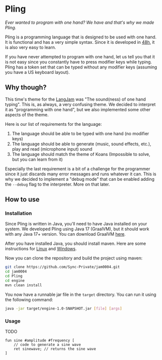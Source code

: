 # Pling

_Ever wanted to program with one hand? We have and that's why we made Pling._

Pling is a programming language that is designed to be used with one hand. It is functional
and has a very simple syntax. Since it is developed in [48h](https://github.com/langjam/jam0004), it is also very easy to learn.

If you have never attempted to program with one hand, let us tell you that it is not easy
since you constantly have to press modifier keys while typing. Pling has a token set that
can be typed without any modifier keys (assuming you have a US keyboard layout).

## Why though?

This time's theme for the [LangJam](https://github.com/langjam/jam0004) was "The sound(ness) of one hand typing".
This is, as always, a very confusing theme. We decided to interpret it as "programming with one hand", but we also
implemented some other aspects of the theme.

Here is our list of requirements for the language:
1. The language should be able to be typed with one hand (no modifier keys) 
2. The language should be able to generate (music, sound effects, etc.), play and read (microphone input) sound
3. The language should match the theme of Koans (Impossible to solve, but you can learn from it)

Especially the last requirement is a bit of a challenge for the programmer since it just discards many error messages
and runs whatever it can. This is why we decided to implement a "debug mode" that can be enabled adding the `--debug` flag
to the interpreter. More on that later.

## How to use

### Installation

Since Pling is written in Java, you'll need to have Java installed on your system. We developed Pling using Java 17 (GraalVM),
but it should work with any Java 17+ version. You can download GraalVM [here](https://www.graalvm.org/downloads/).

After you have installed Java, you should install maven. Here are some instructions for [Linux](https://maven.apache.org/install.html) and [Windows](https://phoenixnap.com/kb/install-maven-windows).

Now you can clone the repository and build the project using maven:
```bash
git clone https://github.com/Sync-Private/jam0004.git
cd jam0004
cd Pling
cd engine
mvn clean install
```

You now have a runnable jar file in the `target` directory. You can run it using the following command:
```bash
java -jar target/engine-1.0-SNAPSHOT.jar [file] [args]
```

### Usage
TODO

```
fun sine #amplitude #frequency [
    // code to generate a sine wave
    ret sinewave; // returns the sine wave
]
```